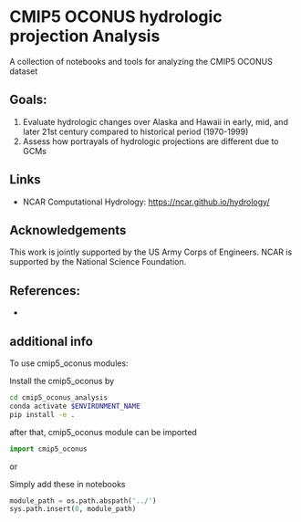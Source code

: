 # CMIP5 OCONUS hydrologic projection Analysis
A collection of notebooks and tools for analyzing the CMIP5 OCONUS dataset


## Goals:

1.  Evaluate hydrologic changes over Alaska and Hawaii in early, mid, and later 21st century compared to historical period (1970-1999) 
2.	Assess how portrayals of hydrologic projections are different due to GCMs  

## Links

- NCAR Computational Hydrology: https://ncar.github.io/hydrology/

## Acknowledgements

This work is jointly supported by the US Army Corps of Engineers. NCAR is supported by the National Science Foundation.

## References:

- 

## additional info

To use cmip5_oconus modules:

Install the cmip5_oconus by

```bash
cd cmip5_oconus_analysis 
conda activate $ENVIRONMENT_NAME
pip install -e .
```
after that, cmip5_oconus module can be imported

```python
import cmip5_oconus 
```

or

Simply add these in notebooks

```python
module_path = os.path.abspath('../')
sys.path.insert(0, module_path)
```
